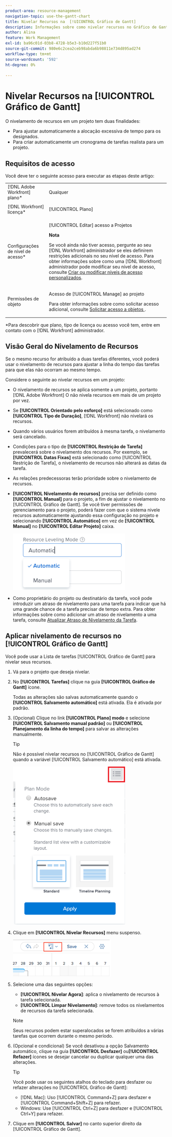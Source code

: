 ```yaml
---
product-area: resource-management
navigation-topic: use-the-gantt-chart
title: Nivelar Recursos na  [!UICONTROL Gráfico de Gantt]
description: Informações sobre como nivelar recursos no Gráfico de Gantt.
author: Alina
feature: Work Management
exl-id: ba96c01d-03b8-4728-b5e3-b10d227f51b0
source-git-commit: 980e6c2cea2ceb98abda6b98811e734d895ad274
workflow-type: tm+mt
source-wordcount: '592'
ht-degree: 0%

---
```


# Nivelar Recursos na [!UICONTROL Gráfico de Gantt]

O nivelamento de recursos em um projeto tem duas finalidades:

* Para ajustar automaticamente a alocação excessiva de tempo para os designados.
* Para criar automaticamente um cronograma de tarefas realista para um projeto.

## Requisitos de acesso

Você deve ter o seguinte acesso para executar as etapas deste artigo:

<table style="table-layout:auto"> 
 <col> 
 <col> 
 <tbody> 
  <tr> 
   <td role="rowheader">[!DNL Adobe Workfront] plano*</td> 
   <td> <p>Qualquer </p> </td> 
  </tr> 
  <tr> 
   <td role="rowheader">[!DNL Workfront] licença*</td> 
   <td> <p>[!UICONTROL Plano] </p> </td> 
  </tr> 
  <tr> 
   <td role="rowheader">Configurações de nível de acesso*</td> 
   <td> <p>[!UICONTROL Editar] acesso a Projetos</p> <p><b>Nota</b>

Se você ainda não tiver acesso, pergunte ao seu [!DNL Workfront] administrador se eles definirem restrições adicionais no seu nível de acesso. Para obter informações sobre como uma [!DNL Workfront] administrador pode modificar seu nível de acesso, consulte <a href="../../../administration-and-setup/add-users/configure-and-grant-access/create-modify-access-levels.md" class="MCXref xref">Criar ou modificar níveis de acesso personalizados</a>.</p> </td>
</tr> 
  <tr> 
   <td role="rowheader">Permissões de objeto</td> 
   <td> <p>Acesso de [!UICONTROL Manage] ao projeto</p> <p>Para obter informações sobre como solicitar acesso adicional, consulte <a href="../../../workfront-basics/grant-and-request-access-to-objects/request-access.md" class="MCXref xref">Solicitar acesso a objetos </a>.</p> </td> 
  </tr> 
 </tbody> 
</table>

&#42;Para descobrir que plano, tipo de licença ou acesso você tem, entre em contato com o [!DNL Workfront] administrador.

## Visão Geral do Nivelamento de Recursos

Se o mesmo recurso for atribuído a duas tarefas diferentes, você poderá usar o nivelamento de recursos para ajustar a linha do tempo das tarefas para que elas não ocorram ao mesmo tempo.

Considere o seguinte ao nivelar recursos em um projeto:

* O nivelamento de recursos se aplica somente a um projeto, portanto [!DNL Adobe Workfront] O não nivela recursos em mais de um projeto por vez.
* Se **[!UICONTROL Orientado pelo esforço]** está selecionado como **[!UICONTROL Tipo de Duração]**, [!DNL Workfront] não nivelará os recursos.
* Quando vários usuários forem atribuídos à mesma tarefa, o nivelamento será cancelado.
* Condições para o tipo de **[!UICONTROL Restrição de Tarefa]** prevalecerá sobre o nivelamento dos recursos. Por exemplo, se **[!UICONTROL Datas Fixas]** está selecionado como [!UICONTROL Restrição de Tarefa], o nivelamento de recursos não alterará as datas da tarefa.
* As relações predecessoras terão prioridade sobre o nivelamento de recursos.
* **[!UICONTROL Nivelamento de recursos]** precisa ser definido como **[!UICONTROL Manual]** para o projeto, a fim de ajustar o nivelamento no [!UICONTROL Gráfico de Gantt]. Se você tiver permissões de gerenciamento para o projeto, poderá fazer com que o sistema nivele recursos automaticamente ajustando essa configuração no projeto e selecionando **[!UICONTROL Automático]** em vez de **[!UICONTROL Manual]** no **[!UICONTROL Editar Projeto]** caixa.

  ![](assets/resource-leveling-mode-350x177.png)

* Como proprietário do projeto ou destinatário da tarefa, você pode introduzir um atraso de nivelamento para uma tarefa para indicar que há uma grande chance de a tarefa precisar de tempo extra. Para obter informações sobre como adicionar um atraso de nivelamento a uma tarefa, consulte [Atualizar Atraso de Nivelamento da Tarefa](../../../manage-work/tasks/task-information/task-leveling-delay.md).

## Aplicar nivelamento de recursos no [!UICONTROL Gráfico de Gantt]

Você pode usar a Lista de tarefas [!UICONTROL Gráfico de Gantt] para nivelar seus recursos.

1. Vá para o projeto que deseja nivelar.
1. No **[!UICONTROL Tarefas]** clique na guia **[!UICONTROL Gráfico de Gantt]** ícone.

   Todas as alterações são salvas automaticamente quando o **[!UICONTROL Salvamento automático]** está ativada. Ela é ativada por padrão.

1. (Opcional) Clique no link **[!UICONTROL Plano] modo** e selecione **[!UICONTROL Salvamento manual padrão]** ou **[!UICONTROL Planejamento da linha do tempo]** para salvar as alterações manualmente.

   >[!TIP]
   >
   >Não é possível nivelar recursos no  [!UICONTROL Gráfico de Gantt] quando a variável [!UICONTROL Salvamento automático] está ativada.

   ![](assets/manual-standard-setting-enabled-quicksilver-task-list-350x493.png)

1. Clique em **[!UICONTROL Nivelar Recursos]** menu suspenso.

   ![Level_resources.png](assets/level-resouces.png)

1. Selecione uma das seguintes opções:

   * **[!UICONTROL Nivelar Agora]**: aplica o nivelamento de recursos à tarefa selecionada.
   * **[!UICONTROL Limpar Nivelamento]**: remove todos os nivelamentos de recursos da tarefa selecionada.

   >[!NOTE]
   >
   >Seus recursos podem estar superalocados se forem atribuídos a várias tarefas que ocorrem durante o mesmo período.

1. (Opcional e condicional) Se você desativou a opção Salvamento automático, clique na guia **[!UICONTROL Desfazer]** ou&#x200B;**[!UICONTROL Refazer]** ícones se desejar cancelar ou duplicar qualquer uma das alterações.

   >[!TIP]
   >
   >Você pode usar os seguintes atalhos do teclado para desfazer ou refazer alterações no [!UICONTROL Gráfico de Gantt]:
   >
   >* [!DNL Mac]: Uso [!UICONTROL Command+Z] para desfazer e [!UICONTROL Command+Shift+Z] para refazer.
   >* Windows: Use [!UICONTROL Ctrl+Z] para desfazer e [!UICONTROL Ctrl+Y] para refazer.


1. Clique em **[!UICONTROL Salvar]** no canto superior direito da [!UICONTROL Gráfico de Gantt].

<!--
<div data-mc-conditions="QuicksilverOrClassic.Draft mode">
<h2>Overview of Leveling Delay</h2>
<p data-mc-conditions="QuicksilverOrClassic.Draft mode">(NOTE: moved to its own article: /Content/Manage work/Tasks/Task information/task-leveling-delay.htm) </p>
<p>At times, there might be conflicts between task schedules on a project. You can level resources or address resource conflicts by rescheduling resources and tasks so that all tasks can be completed within a realistic schedule. </p>
<p>As the project manager, or the task assignee, you can also add a Leveling Delay on individual tasks to account for any resource or scheduling conflicts. In other words, a task might be scheduled with a delay to ensure that when Adobe Workfront levels the tasks a more realistic schedule overcomes resource conflicts.</p>
<p>To manually add a Leveling Delay to a task:</p>
<ol>
<li value="1">Navigate to a task for which you want to add a Leveling Delay.</li>
<li value="2"> <p data-mc-conditions="QuicksilverOrClassic.Quicksilver"> Click the <strong>More icon</strong> to the right of the task name, then click <strong>Edit</strong>. </p>  </li>
<li value="3">Click <strong>Settings</strong>.<br></li>
<li value="4">Specify the <strong>Leveling Delay</strong>, in hours.<br>This is the time that the resource will be delayed starting the task due to resource conflicts.</li>
<li value="5">Click <strong>Save Changes</strong>. </li>
</ol>
</div>
-->

